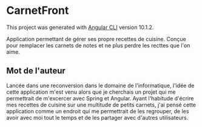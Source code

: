 # CarnetFront

This project was generated with [Angular CLI](https://github.com/angular/angular-cli) version 10.1.2.

Application permettant de gérer ses propre recettes de cuisine. Conçue pour remplacer les carnets de notes et ne plus perdre les recttes que l'on aime.




## Mot de l'auteur

Lancée dans une reconversion dans le domaine de l'informatique, l'idée de cette application m'est venu alors que je cherchais un projet qui me permettrait de m'excercer avec Spring et Angular. Ayant l'habitude d'écrire mes recettes de cuisine sur une multitude de petits carnets, j'ai pensé cette application comme un endroit qui me permettrait de les regrouper, de les avoir avec moi tout le temps et de les partager avec d'autres utilisateurs.
